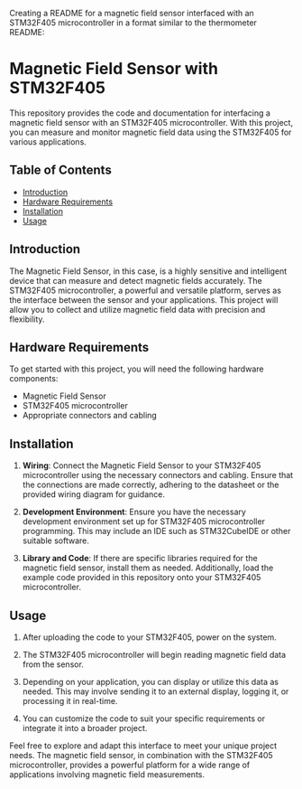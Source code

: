 Creating a README for a magnetic field sensor interfaced with an STM32F405 microcontroller in a format similar to the thermometer README:

# Magnetic Field Sensor with STM32F405

This repository provides the code and documentation for interfacing a magnetic field sensor with an STM32F405 microcontroller. With this project, you can measure and monitor magnetic field data using the STM32F405 for various applications.

## Table of Contents

- [Introduction](#introduction)
- [Hardware Requirements](#hardware-requirements)
- [Installation](#installation)
- [Usage](#usage)

## Introduction

The Magnetic Field Sensor, in this case, is a highly sensitive and intelligent device that can measure and detect magnetic fields accurately. The STM32F405 microcontroller, a powerful and versatile platform, serves as the interface between the sensor and your applications. This project will allow you to collect and utilize magnetic field data with precision and flexibility.

## Hardware Requirements

To get started with this project, you will need the following hardware components:

- Magnetic Field Sensor
- STM32F405 microcontroller
- Appropriate connectors and cabling

## Installation

1. **Wiring**: Connect the Magnetic Field Sensor to your STM32F405 microcontroller using the necessary connectors and cabling. Ensure that the connections are made correctly, adhering to the datasheet or the provided wiring diagram for guidance.

2. **Development Environment**: Ensure you have the necessary development environment set up for STM32F405 microcontroller programming. This may include an IDE such as STM32CubeIDE or other suitable software.

3. **Library and Code**: If there are specific libraries required for the magnetic field sensor, install them as needed. Additionally, load the example code provided in this repository onto your STM32F405 microcontroller.

## Usage

1. After uploading the code to your STM32F405, power on the system.

2. The STM32F405 microcontroller will begin reading magnetic field data from the sensor.

3. Depending on your application, you can display or utilize this data as needed. This may involve sending it to an external display, logging it, or processing it in real-time.

4. You can customize the code to suit your specific requirements or integrate it into a broader project.

Feel free to explore and adapt this interface to meet your unique project needs. The magnetic field sensor, in combination with the STM32F405 microcontroller, provides a powerful platform for a wide range of applications involving magnetic field measurements.
